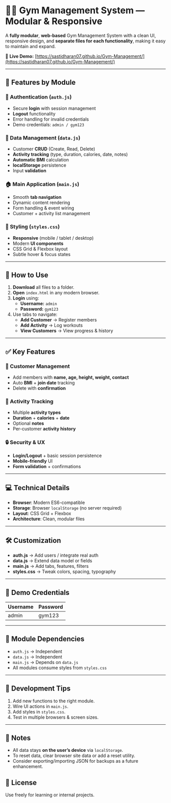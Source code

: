 # 🏋️‍♂️ Gym Management System — Modular & Responsive

A **fully modular**, **web-based** Gym Management System with a clean UI, responsive design, and **separate files for each functionality**, making it easy to maintain and expand.

🔗 **Live Demo:** [https://sastidharan07.github.io/Gym-Management/](https://sastidharan07.github.io/Gym-Management/)

---

## 🚀 Features by Module

### 🔐 Authentication (`auth.js`)
- Secure **login** with session management
- **Logout** functionality
- Error handling for invalid credentials
- Demo credentials: `admin / gym123`

### 💾 Data Management (`data.js`)
- Customer **CRUD** (Create, Read, Delete)
- **Activity tracking** (type, duration, calories, date, notes)
- **Automatic BMI** calculation
- **localStorage** persistence
- Input **validation**

### 🏠 Main Application (`main.js`)
- Smooth **tab navigation**
- Dynamic content rendering
- Form handling & event wiring
- Customer + activity list management

### 🎨 Styling (`styles.css`)
- **Responsive** (mobile / tablet / desktop)
- Modern **UI components**
- CSS Grid & Flexbox layout
- Subtle hover & focus states

---

## 📖 How to Use

1. **Download** all files to a folder.  
2. **Open** `index.html` in any modern browser.  
3. **Login** using:
   - **Username:** `admin`
   - **Password:** `gym123`
4. Use tabs to navigate:
   - **Add Customer** → Register members  
   - **Add Activity** → Log workouts  
   - **View Customers** → View progress & history  

---

## ✅ Key Features

### 👤 Customer Management
- Add members with **name, age, height, weight, contact**
- Auto **BMI** + **join date** tracking
- Delete with **confirmation**

### 🏃 Activity Tracking
- Multiple **activity types**
- **Duration** + **calories** + **date**
- Optional **notes**
- Per-customer **activity history**

### 🔒 Security & UX
- **Login/Logout** + basic session persistence
- **Mobile-friendly** UI
- **Form validation** + confirmations

---

## 💻 Technical Details

- **Browser**: Modern ES6-compatible  
- **Storage**: Browser `localStorage` (no server required)  
- **Layout**: CSS Grid + Flexbox  
- **Architecture**: Clean, modular files

---

## 🛠️ Customization

- **auth.js** → Add users / integrate real auth
- **data.js** → Extend data model or fields
- **main.js** → Add tabs, features, filters
- **styles.css** → Tweak colors, spacing, typography

---

## 🔑 Demo Credentials

| Username | Password |
|----------|----------|
| admin    | gym123   |

---

## 🧩 Module Dependencies

- `auth.js` → Independent  
- `data.js` → Independent  
- `main.js` → Depends on `data.js`  
- All modules consume styles from `styles.css`

---

## 🧪 Development Tips

1. Add new functions to the right module.  
2. Wire UI actions in `main.js`.  
3. Add styles in `styles.css`.  
4. Test in multiple browsers & screen sizes.

---

## 📝 Notes

- All data stays **on the user’s device** via `localStorage`.  
- To reset data, clear browser site data or add a reset utility.  
- Consider exporting/importing JSON for backups as a future enhancement.

## 📄 License

Use freely for learning or internal projects.
